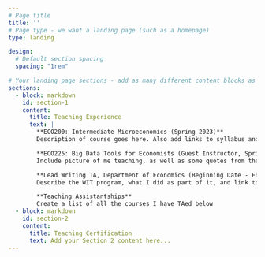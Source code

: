 ```yaml
---
# Page title
title: ''
# Page type - we want a landing page (such as a homepage)
type: landing

design:
  # Default section spacing
  spacing: "1rem"

# Your landing page sections - add as many different content blocks as you like
sections:
  - block: markdown
    id: section-1
    content:
      title: Teaching Experience
      text: |
        **ECO200: Intermediate Microeconomics (Spring 2023)**
        Description of course goes here. Also add links to syllabus and course review

        **ECO225: Big Data Tools for Economists (Guest Instructor, Spring 2024)**
        Include picture of me teaching, as well as some quotes from the reviews that students left

        **Lead Writing TA, Department of Economics (Beginning Date - End Date)**
        Describe the WIT program, what I did as part of it, and link to any relevant materials

        **Teaching Assistantships**
        Create a list of all the courses I have TAed below
  - block: markdown
    id: section-2
    content:
      title: Teaching Certification
      text: Add your Section 2 content here...
---
```



